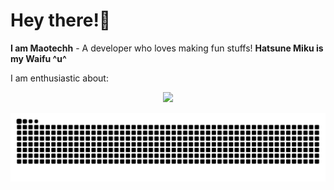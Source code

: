 # Hey there!👋
**I am Maotechh** - A developer who loves making fun stuffs! 
**Hatsune Miku is my Waifu ^u^**  
  
I am enthusiastic about:  
<p align="center">
  <a href="https://skillicons.dev">
    <img src="https://skillicons.dev/icons?i=ae,arduino,c,cpp,css,docker,git,github,grafana,html,ps,py,vim" />
  </a>
</p>


<picture>
  <source media="(prefers-color-scheme: dark)" srcset="https://raw.githubusercontent.com/Maotechh/Maotechh/output/github-contribution-grid-snake-dark.svg">
  <source media="(prefers-color-scheme: light)" srcset="https://raw.githubusercontent.com/Maotechh/Maotechh/output/github-contribution-grid-snake.svg">
  <img alt="github contribution grid snake animation" src="https://raw.githubusercontent.com/Maotechh/Maotechh/output/github-contribution-grid-snake.svg">
</picture>
 
